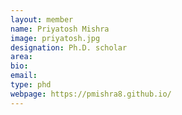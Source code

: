 ```yaml
---
layout: member
name: Priyatosh Mishra
image: priyatosh.jpg
designation: Ph.D. scholar
area:
bio:
email:
type: phd
webpage: https://pmishra8.github.io/
---
```

